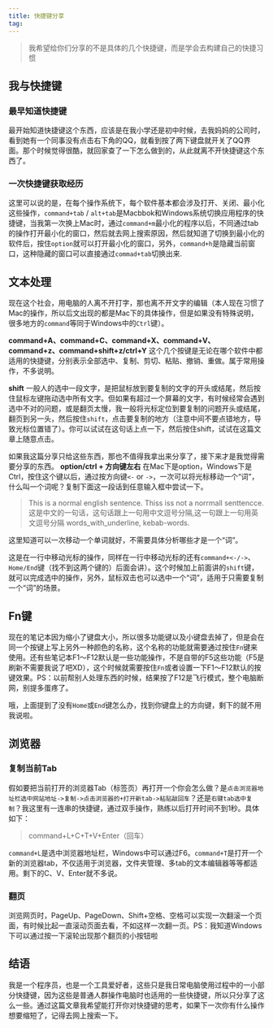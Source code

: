 ```yaml
---
title: 快捷键分享
tag: 
---
```

> 我希望给你们分享的不是具体的几个快捷键，而是学会去构建自己的快捷习惯

## 我与快捷键
### 最早知道快捷键
最开始知道快捷键这个东西，应该是在我小学还是初中时候，去我妈妈的公司时，看到她有一个同事没有点击右下角的QQ，就看到按了两下键盘就开关了QQ界面。那个时候觉得很酷，就回家查了一下怎么做到的，从此就离不开快捷键这个东西了。

### 一次快捷键获取经历
这里可以说的是，在每个操作系统下，每个软件基本都会涉及打开、关闭、最小化这些操作，`command+tab` / `alt+tab`是Macbbok和Windows系统切换应用程序的快捷键，当我第一次换上Mac时，通过`command+m`最小化的程序以后，不同通过tab的操作打开最小化的窗口，然后就去网上搜索原因，然后就知道了切换到最小化的软件后，按住`option`就可以打开最小化的窗口，另外，`command+h`是隐藏当前窗口，这种隐藏的窗口可以直接通过`commad+tab`切换出来.

## 文本处理
现在这个社会，用电脑的人离不开打字，那也离不开文字的编辑（本人现在习惯了Mac的操作，所以后文出现的都是Mac下的具体操作，但是如果没有特殊说明，很多地方的`command`等同于Windows中的`Ctrl`键）。

**command+A、command+C、command+X、command+V、command+z、command+shift+z/ctrl+Y**
这个几个按键是无论在哪个软件中都适用的快捷键，分别表示全部选中、复制、剪切、粘贴、撤销、重做。属于常用操作，不多说明。

**shift**
一般人的选中一段文字，是把鼠标放到要复制的文字的开头或结尾，然后按住鼠标左键拖动选中所有文字。但如果有超过一个屏幕的文字，有时候经常会遇到选中不对的问题，或是翻页太慢，我一般将光标定位到要复制的问题开头或结尾，翻页到另一头，然后按住`shift`，点击要复制的地方（注意中间不要点错地方，导致光标位置错了）。你可以试试在这句话上点一下，然后按住shift，试试在这篇文章上随意点击。

如果我这篇分享只给这些东西，那也不值得我拿出来分享了，接下来才是我觉得需要分享的东西。
**option/ctrl + 方向键左右**
在Mac下是option，Windows下是Ctrl，按住这个键以后，通过按方向键`<-` or `->`，一次可以将光标移动一个“词”，什么叫一个词呢？复制下面这一段话到任意输入框中尝试一下。

> This is a normal english sentence.
> Thiss iss not a norrmall senttencce.
> 这是中文的一句话，这句话跟上一句用中文逗号分隔,这一句跟上一句用英文逗号分隔
> words_with_underline, kebab-words.

这里知道可以一次移动一个单词就好，不需要具体分析哪些才是一个“词”。

这是在一行中移动光标的操作，同样在一行中移动光标的还有`command+<-/->`、`Home/End`键（找不到这两个键的）后面会讲）。这个时候加上前面讲的`shift`键，就可以完成选中的操作，另外，鼠标双击也可以选中一个“词”，适用于只需要复制一个“词”的场景。

## Fn键
现在的笔记本因为缩小了键盘大小，所以很多功能键以及小键盘去掉了，但是会在同一个按键上写上另外一种颜色的名称，这个名称的功能就需要通过按住`Fn`键来使用。还有些笔记本F1～F12默认是一些功能操作，不是自带的F5这些功能（F5是刷新不需要我说了吧XD），这个时候就需要按住`Fn`或者设置一下F1～F12默认的按键效果。PS：以前帮别人处理东西的时候，结果按了F12是飞行模式，整个电脑断网，别提多蛋疼了。

哦，上面提到了没有`Home`或`End`键怎么办，找到你键盘上的方向键，剩下的就不用我说啦。

## 浏览器
### 复制当前Tab
假如要把当前打开的浏览器Tab（标签页）再打开一个你会怎么做？是`点击浏览器地址栏选中网站地址->复制->点击浏览器的+打开新tab->粘贴敲回车`？还是`右键tab选中复制`？我这里有一连串的快捷键，通过双手操作，熟练以后打开时间不到1秒。具体如下：
> command+L+C+T+V+Enter（回车）

`command+L`是选中浏览器地址栏，Windows中可以通过F6。`command+T`是打开一个新的浏览器tab，不仅适用于浏览器，文件夹管理、多tab的文本编辑器等等都适用。剩下的C、V、Enter就不多说。

### 翻页
浏览网页时，PageUp、PageDown、Shift+空格、空格可以实现一次翻滚一个页面，有时候比起一直滚动页面去看，不如这样一次翻一页。PS：我知道Windows下可以通过按一下滚轮出现那个翻页的小按钮啦

## 结语
我是一个程序员，也是一个工具爱好者，这些只是我日常电脑使用过程中的一小部分快捷键，因为这些是普通人群操作电脑时也适用的一些快捷键，所以只分享了这么一些。通过这篇文章我希望能打开你对快捷键的思考，如果下一次你有什么操作想要缩短了，记得去网上搜索一下。